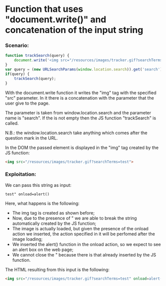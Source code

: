 # Function that uses "document.write()" and concatenation of the input string

### Scenario:

```javascript
function trackSearch(query) {
    document.write('<img src="/resources/images/tracker.gif?searchTerms='+query+'">');
}
var query = (new URLSearchParams(window.location.search)).get('search');
if(query) {
    trackSearch(query);
}
```
With the document.write function it writes the "img" tag with the specified "src" parameter. In it there is a concatenation with the parameter that the user give to the page.

The parameter is taken from window.location.search and the parameter name is "search". If the is not empty then the JS function "trackSearch" is called.

N.B.: the window.location.search take anything which comes after the question mark in the URL.

In the DOM the passed element is displayed in the "img" tag created by the JS function:
```html
<img src="/resources/images/tracker.gif?searchTerms=test">
```

### Exploitation:

We can pass this string as input:

```
test" onload=alert()
```

Here, what happens is the following:
- The img tag is created as shown before;
- Now, due to the presence of " we are able to break the string automatically created by the JS function;
- The image is actually loaded, but given the presence of the onload action we inserted, the action specified in it will be perfomed after the image loading;
- We inserted the alert() function in the onload action, so we expect to see an alert box on the web page;
- We cannot close the " because there is that already inserted by the JS function.

The HTML resulting from this input is the following:
```html
<img src="/resources/images/tracker.gif?searchTerms=test" onload=alert()">
```
